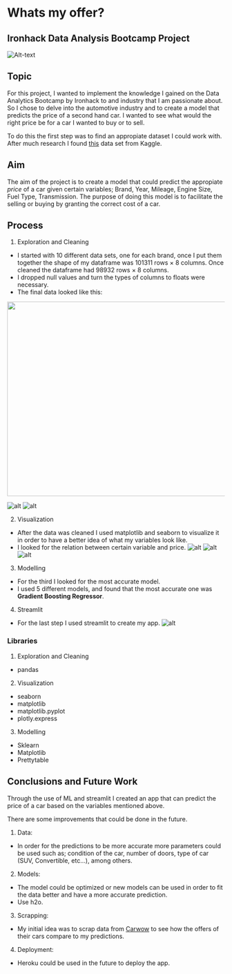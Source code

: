 # Whats my offer?

## Ironhack Data Analysis Bootcamp Project
![Alt-text](https://www.mynrma.com.au/-/media/my-car/new-vs-old-car.jpg?h=500&w=1140&hash=53254864F72DC160C92B5CD9F6C211F7)


## Topic

For this project, I wanted to implement the knowledge I gained on the Data Analytics Bootcamp by Ironhack to and industry that I am passionate about. So I chose to delve into the automotive industry and to create a model that predicts the price of a second hand car. I wanted to see what would the right price be for a car I wanted to buy or to sell.

To do this the first step was to find an appropiate dataset I could work with. After much research I found [this](https://www.kaggle.com/adityadesai13/used-car-dataset-ford-and-mercedes) data set from Kaggle.



## Aim

The aim of the project is to create a model that could predict the appropiate *price* of a car given certain variables; Brand, Year, Mileage, Engine Size, Fuel Type, Transmission. 
The purpose of doing this model is to facilitate the selling or buying by granting the correct cost of a car.



## Process

1. Exploration and Cleaning 
- I started with 10 different data sets, one for each brand, once I put them together the shape of my dataframe was 101311 rows × 8 columns. Once cleaned the dataframe had 98932 rows × 8 columns.
- I dropped null values and turn the types of columns to floats were necessary.
- The final data looked like this:
<p align="center">
  <img width="700" height="450" src="https://github.com/santhart97/whats-my-offer/blob/main/Images/streamlit.png">
</p>


![alt](images/clean.png)
![alt](images/dtypes.png)


2. Visualization
-  After the data was cleaned I used matplotlib and seaborn to visualize it in order to have a better idea of what my variables look like.
- I looked for the relation between certain variable and price.
![alt](images/pricexmodel.png)
![alt](images/pricexmileage.png)
![alt](images/pricexengine.png)


3. Modelling
- For the third I looked for the most accurate model.
- I used 5 different models, and found that the most accurate one was **Gradient Boosting Regressor**.


4. Streamlit
- For the last step I used streamlit to create my app.
![alt](streamlit.png)



### Libraries


1. Exploration and Cleaning
- pandas 


2. Visualization
- seaborn
- matplotlib
- matplotlib.pyplot
- plotly.express 


3. Modelling
- Sklearn
- Matplotlib
- Prettytable 



## Conclusions and Future Work

Through the use of ML and streamlit I created an app that can predict the price of a car based on the variables mentioned above.

There are some improvements that could be done in the future.


1. Data:
- In order for the predictions to be more accurate more parameters could be used such as; condition of the car, number of doors, type of car (SUV, Convertible, etc...), among others.


2. Models:
- The model could be optimized or new models can be used in order to fit the data better and have a more accurate prediction.
- Use h2o.


3. Scrapping:
- My initial idea was to scrap data from [Carwow](https://www.carwow.co.uk/used-cars) to see how the offers of their cars compare to my predictions.


4. Deployment:
- Heroku could be used in the future to deploy the app.


